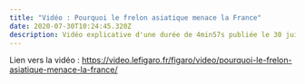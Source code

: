 ```yaml
---
title: "Vidéo : Pourquoi le frelon asiatique menace la France"
date: 2020-07-30T10:24:45.320Z
description: Vidéo explicative d'une durée de 4min57s publiée le 30 juillet 2020
---
```

Lien vers la vidéo : [<https://video.lefigaro.fr/figaro/video/pourquoi-le-frelon-asiatique-menace-la-france/>](<https://video.lefigaro.fr/figaro/video/pourquoi-le-frelon-asiatique-menace-la-france/>)